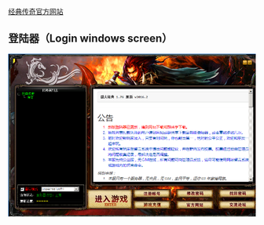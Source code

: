 [经典传奇官方网站](http://legend176.com" "经典传奇1.76")

## 登陆器（Login windows screen）
![登陆器](/images/LoginScreen.PNG)


